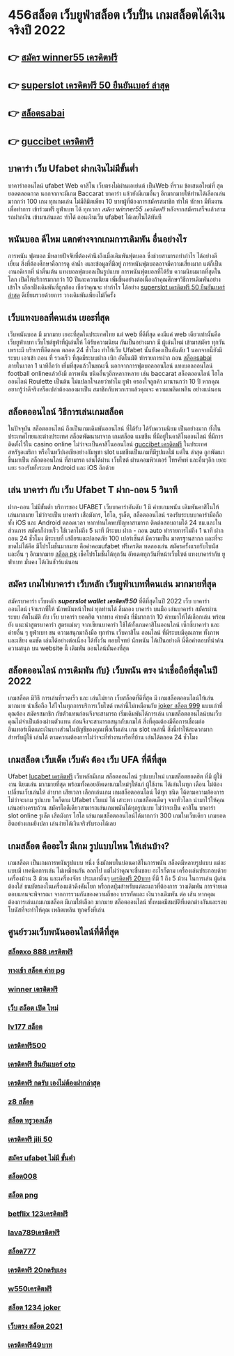 # 456สล็อต เว็บยูฟ่าสล็อต  เว็บปั่น เกมสล็อตได้เงินจริงปี 2022

## 👉 [สมัคร winner55 เครดิตฟรี](https://www.ufaeat.com/)
## 👉 [superslot เครดิตฟรี 50 ยืนยันเบอร์ ล่าสุด](https://www.ufaeat.com/regis-ufabet-master-free/)
## 👉 [สล็อตsabai](https://www.ufaeat.com/ufabet-master-login/)
## 👉 [guccibet เครดิตฟรี](https://www.ufaeat.com/ทางเข้ายูฟ่าเบท-ufabet/)

##  บาคาร่า เว็บ Ufabet  ฝากเงินไม่มีขั้นต่ำ

บาคาร่าออนไลน์  ufabet  Web คาสิโน เว็บตรงไม่ผ่านเอเย่นต์   เป็นWeb ที่รวม ข้อเสนอใหม่ที่  สุดยอดตลอดกาล นอกจากจะมีเกม  Baccarat บาคาร่า  แล้วยังมีเกมอื่นๆ อีกมากมายให้ท่านได้เลือกเล่นมากกว่า 100 เกม ทุกเกมเล่น ไม่มีลิมิตเพียง 10 บาทผู้ที่ต้องการสมัครสมาชิก   ทำให้ ทักหา มีทีมงาน เพื่อทำการ เข้าร่วมฟรี  ยูฟ่าเบท ได้ ทุกเวลา  *สมัคร winner55 เครดิตฟรี* หลังจากสมัครเสร็จแล้วสามรถฝากเงิน เข้ามาเล่นและ  ทำได้  ถอนเงินเว็บ ufabet ได้เลยในได้ทันที 

##  พนันบอล ดีไหม แตกต่างจากเกมการเดิมพัน อื่นอย่างไร

 การพนัน  ฟุตบอล มีหลายปัจจัยที่ต้องคำนึงถึงเมื่อเดิมพันฟุตบอล ซึ่งช่วยสามารถทำกำไร ได้อย่างดีเยี่ยม สิ่งที่ต้องศึกษาคือการดู ค่าน้ำ งและข้อมูลที่มีอยู่ การพนันฟุตบอลอาจมีความเสี่ยงมาก แต่ก็เป็นงานอดิเรกที่ น่าตื่นเต้น แทงบอลฟุตบอลเป็นรูปแบบ การพนันฟุตบอลที่ได้รับ ความนิยมมากที่สุดในโลก เปิดให้บริการมากกว่า 10 ปีและความนิยม เพิ่มขึ้นอย่างต่อเนื่องถ้าคุณศึกษาวิธีการเดิมพันอย่างเข้าใจ เลือกฝั่งเดิมพันที่ถูกต้อง เชื่อว่าคุณจะ ทำกำไร ได้อย่าง [superslot เครดิตฟรี 50 ยืนยันเบอร์ ล่าสุด](https://www.ufaeat.com/ufabet-master-login/) ดีเยี่ยมรวยด้วยการ วางเดิมพันเพียงไม่กี่ครั้ง

##  เว็บแทงบอลที่คนเล่น  เยอะที่สุด 

 เว็บพนันบอล มี มากมาย  เยอะที่สุดในประเทศไทย แต่ web ที่ดีที่สุด คงมีแค่ web เดียวเท่านั้นคือ เว็บยูฟ่าเบท เว็บไซต์ยูฟ่าที่ผู้เล่นให้ ได้รับความนิยม  กันเป็นอย่างมาก มี ผู้เล่นใหม่ เข้ามาสมัคร ทุกวัน เพราะมี บริหารที่ดีตลอด ตลอด 24 ชั่วโมง  ทำให้เว็บ Ufabet นั้นยังคงเป็นอันดับ 1  นอกจากนี้ยังมีระบบ เอาเข้า ถอน ที่ รวดเร็ว ที่สุดมีระบบฝาก   เบิก อัตโนมัติ ทำรายการฝาก  ถอน [สล็อตsabai](https://www.ufaeat.com/ทางเข้ายูฟ่าเบท-ufabet/) ภายในเวลา 1 นาทีถือว่า เยี่มที่สุดแล้วในขณะนี้ นอกจากการฟุตบอลออนไลน์ แทงบอลออนไลน์ football onlineแล้วยังมี การพนัน ชนิดอื่นๆอีกหลากหลาย   เช่น  baccarat  สล็อตออนไลน์  ไฮโลออนไลน์    Roulette   เป็นต้น ไม่แปลกใจเลยว่าทำไม ยูฟ่า ครองใจลูกค้า มานานกว่า 10 ปี หากคุณอยากรู้ว่าดีจริงหรือเปล่าต้องลองมาเป็น สมาชิกกับพวกเราแล้วคุณจะ ความเพลิดเพลิน อย่างแน่นอน


## สล็อตออนไลน์ วิธีการเล่นเกมสล็อต

ในปัจจุบัน สล็อตออนไลน์ ถือเป็นเกมเดิมพันออนไลน์  ที่ได้รับ  ได้รับความนิยม เป็นอย่างมาก ทั้งในประเทศไทยและต่างประเทศ สล็อตพัฒนามาจาก  เกมสล็อต แมชชีน ที่มีอยู่ในคาสิโนออนไลน์   ที่มีการติดตั้งไว้ใน casino online   ไม่ว่าจะเป็นคาสิโนออนไลน์  [guccibet เครดิตฟรี](https://www.ufaeat.com/ทางเข้ายูฟ่าเบท-ufabet/)  ในประเทศสหรัฐอเมริกา หรือในทวีปเอเชียอย่างกัมพูชา  slot  แมชชีนเป็นเกมที่มีรูปผลไม้ แต่ใน ล่าสุด ถูกพัฒนาขึ้นมาเป็น สล็อตออนไลน์  ที่สามารถ เล่นได้ผ่าน เว็บไซต์  ผ่านคอมพิวเตอร์ โทรศัพท์  และอื่นๆอีก เยอะแยะ รองรับทั้งระบบ Android และ iOS อีกด้วย

##  เล่น  บาคาร่า กับ เว็บ Ufabet T  ฝาก-ถอน 5 วินาที

ฝาก-ถอน  ไม่มีขั้นต่ำ บริการของ UFABET เว็บบาคาร่าอันดับ 1 มี ค่ายเกมพนัน เดิมพันคาสิโนให้เล่นมากมาย ไม่ว่าจะเป็น บาคาร่า เสือมังกร, ไฮโล, รูเล็ต, สล็อตออนไลน์ รองรับระบบบาคาร่ามือถือ ทั้ง iOS และ Android ตลอดเวลา หากท่านใดพบปัญหาสามารถ ติดต่อสอบถามได้ 24 ชม.และในส่วนการ สมัครก็ง่ายเร็ว ใช้เวลาไม่ถึง 5 นาที มีระบบ ฝาก - ถอน auto ทำรายการไม่ถึง 1 นาที  ฝากถอน 24 ชั่วโมง  มีระบบที่ เสถียรและปลอดภัย 100 เปอร์เซ็นต์ มีความเป็น มาตรฐานสากล และที่จะขาดไม่ได้คึอ มีโปรโมชั่นมากมาย   คือค่าคอมufabet ฟรีเครดิต ทดลองเล่น สมัครครั้งแรกรับโบนัส และอื่น ๆ อีกมากมาย [สล็อต pk](https://www.ufaeat.com/) เช็คโปรโมชั่นได้ทุกวัน อัพเดตทุกวันที่หน้าเว็บไซต์ แทงบาคาร่ากับ  ยูฟ่าเบท มั่นคง ได้เงินชัวร์แน่นอน


## สมัคร เกมไพ่บาคาร่า  เว็บหลัก  เว็บยูฟ่าเบทที่คนเล่น มากมายที่สุด 

สมัครบาคาร่า เว็บหลัก   ***superslot wallet เครดิตฟรี 50*** ที่ดีที่สุดในปี 2022  เว็บ  บาคาร่าออนไลน์ เจ้าแรกที่ให้  นักพนันหน้าใหม่  ทุกท่านได้ ลิ้มลอง บาคาร่า บนมือ เล่นบาคาร่า สมัครผ่านระบบ อัตโนมัติ กับ เว็บ บาคาร่า ยอดฮิต   จากทาง ค่ายดัง ที่มีมากกว่า 10 ค่ายมาให้ได้เลือกเล่น พร้อมยัง แนะนำสูตรบาคาร่า สูตรแม่นๆ  จากเซียนบาคาร่า ใช้ได้ทั้งเกมคาสิโนออนไลน์ เซ็กซี่บาคาร่า และค่ายอื่น ๆ ยูฟ่าเบท  ขน ความสนุกมาถึงมือ  ทุกท่าน  เว็บคาสิโน ออนไลน์ ที่มีระบบมีคุณภาพ ทั้งภาพและเสียง คมชัด เล่นได้อย่างต่อเนื่อง  ได้ทั้งวัน  ตอบโจทย์ นักพนัน  ได้เป็นอย่างดี นี่คือคำตอบที่น่าค้นความสนุก บน  website นี้ เดิมพัน ออนไลน์มั่นคงที่สุด

## สล็อตออนไลน์ การเดิมพัน กับ} เว็บพนัน ตรง   น่าเชื่อถือที่สุดในปี 2022 

เกมสล็อต  มีวิธี การเล่นที่รวดเร็ว  และ เล่นไม่ยาก  เว็บสล็อตที่ดีที่สุด มี เกมสล็อตออนไลน์ให้เล่นมากมาย น่าเชื่อถือ ใส่ใจในทุกการบริการเว็บไซต์ เหล่านี้ไม่เหมือนกับ [joker สล็อต 999](https://www.ufaeat.com/register/) แบบเก่าที่คุณต้อง สมัครสมาชิก กับตัวแทนก่อนจึงจะสามารถ เริ่มเดิมพันได้การเล่น เกมสล็อตออนไลน์บนเว็บ คุณไม่จำเป็นต้องผ่านตัวแทน ก่อนจึงจะสามารถสนุกกับเกมได้ สิ่งที่คุณต้องมีคือการเชื่อมต่ออินเทอร์เน็ตและเงินบางส่วนในบัญชีของคุณเพื่อเริ่มเล่น เกม slot เหล่านี้ สิ่งนี้ทำให้สะดวกมากสำหรับผู้ใช้ เล่นได้ ตามความต้องการไม่ว่าจะที่ทำงานหรือที่บ้าน เล่นได้ตลอด 24 ชั่วโมง

## เกมสล็อต  เว็บเด็ด เว็บดัง ต้อง  เว็บ UFA ที่ดีที่สุด

 Ufabet [lucabet เครดิตฟรี](https://www.ufaeat.com/credit-free-50/) เว็บหลักมีเกม สล็อตออนไลน์ รูปแบบใหม่ เกมสล็อตยอดฮิต ที่มี ผู้ใช้งาน นิยมเล่น มากมายที่สุด  พร้อมทั้งคอยอัพเดทเกมใหม่ๆให้แก่ ผู้ใช้งาน ได้เล่นในทุก เดือน  ไม่ต้องเปลี่ยนเว็บเล่นให้ ลำบาก เสียเวลา เลือกเล่นเกม เกมสล็อตออนไลน์ ได้ทุก ชนิด ได้ตามความต้องการ  ไม่ว่าจะเกม รูปแบบ ใดก็ตาม  Ufabet เว็บแม่ ได้ เสาะหา เกมสล็อตเด็ดๆ จากทั่วโลก  นำมาไว้ให้คุณเล่นอย่างครบถ้วน  สมัครไอดีเดียวสามารถเล่นเกมพนันได้ทุกรูปแบบ ไม่ว่าจะเป็น คาสิโน บาคาร่า  slot online รูเล็ต เสือมังกร ไฮโล เล่นเกมสล็อตออนไลน์ได้มากกว่า 300 เกมในเว็บเดียว เกมยอดฮิตอย่างเกมยิงปลา เล่นง่ายได้เงินจริงรับรองได้เลย


##  เกมสล็อต คืออะไร มีเกม รูปแบบไหน ให้เล่นบ้าง?

เกมสล็อต เป็นเกมการพนันรูปแบบ หนึ่ง ซึ่งมักพบในบ่อนคาสิโนการพนัน สล็อตมีหลายรูปแบบ แต่ละแบบมี เทคนิคการเล่น ไม่เหมือนกัน ออกไป แต่ไม่ว่าคุณจะชื่นชอบ อะไรก็ตาม เครื่องเล่นประกอบด้วยเครื่องม้วน 3 ม้วน และเครื่องจักร ประเภทอื่นๆ [เครดิตฟรี 20บาท](https://www.ufaeat.com/ufabet-master-login/)  ที่มี 1 ถึง 5 ม้วน ในการเล่น ผู้เล่นต้องใส่ ธนบัตรลงในเครื่องแล้วดึงคันโยก หรือกดปุ่มสำหรับแต่ละแถวที่ต้องการ วางเดิมพัน  การจ่ายผลตอบแทนจะพิจารณา จากการรวมกันของความถี่ของ บรรทัดและ เงินวางเดิมพัน ต่อ เส้น หากคุณต้องการเล่นเกมเกมสล็อต มีเกมให้เลือก มากมาย สล็อตออนไลน์ ทั้งหมดมีสมบัติที่แตกต่างกันและรอบโบนัสที่จะทำให้คุณ เพลิดเพลิน ทุกครั้งที่เล่น


## ศูนย์รวมเว็บพนันออนไลน์ที่ดีที่สุด

### [สล็อตxo 888 เครดิตฟรี](https://atom.io/themes/ทางเข้า%20ufabet%20ใหม่ล่าสุด%20เครดิตฟรี%2050%20ถอนได้%20100%20008%20สล็อต%20สมัครฟรี%20ฟรีเครดิต%20100%)
### [ทางเข้า สล็อต ค่าย pg](https://atom.io/themes/ทางเข้า%20ufabet%20ใหม่ล่าสุด%20สล็อต%20ยืนยัน%20otp%20รับเครดิตฟรี100%20008%20สล็อต%20สมัครฟรี%20ฟรีเครดิต%20100%)
### [winner เครดิตฟรี](https://atom.io/themes/ทางเข้า%20ufabet%20ใหม่ล่าสุด%20bone168%20เครดิตฟรี%20008%20สล็อต%20สมัครฟรี%20ฟรีเครดิต%20100%)
### [เว็บ สล็อต เปิด ใหม่](https://atom.io/themes/ทางเข้า%20ufabet%20ใหม่ล่าสุด%20up2uสล็อต%20008%20สล็อต%20สมัครฟรี%20ฟรีเครดิต%20100%)
### [lv177 สล็อต](https://atom.io/themes/ทางเข้า%20ufabet%20ใหม่ล่าสุด%20สล็อต%20เครดิต%20ฟรี%2050%20ไม่%20ต้อง%20แชร์2021%20008%20สล็อต%20สมัครฟรี%20ฟรีเครดิต%20100%)
### [เครดิตฟรี500](https://atom.io/themes/ทางเข้า%20ufabet%20ใหม่ล่าสุด%20สล็อต%20shark%20008%20สล็อต%20สมัครฟรี%20ฟรีเครดิต%20100%)
### [เครดิตฟรี ยืนยันเบอร์ otp](https://atom.io/themes/ทางเข้า%20ufabet%20ใหม่ล่าสุด%20ufa365%20สล็อต%20008%20สล็อต%20สมัครฟรี%20ฟรีเครดิต%20100%)
### [เครดิตฟรี กดรับ เองไม่ต้องฝากล่าสุด](https://atom.io/themes/ทางเข้า%20ufabet%20ใหม่ล่าสุด%20สล็อต%20เครดิต%20ฟรี%20100%20ไม่%20ต้อง%20แชร์2021ล่าสุด%20008%20สล็อต%20สมัครฟรี%20ฟรีเครดิต%20100%)
### [z8 สล็อต](https://atom.io/themes/ทางเข้า%20ufabet%20ใหม่ล่าสุด%20สล็อต%20เครดิต%20ฟรี%2038%20008%20สล็อต%20สมัครฟรี%20ฟรีเครดิต%20100%)
### [สล็อต ทรูวอลเล็ต](https://atom.io/themes/ทางเข้า%20ufabet%20ใหม่ล่าสุด%20eazyslot%20เครดิตฟรี%20008%20สล็อต%20สมัครฟรี%20ฟรีเครดิต%20100%)
### [เครดิตฟรี jili 50](https://atom.io/themes/ทางเข้า%20ufabet%20ใหม่ล่าสุด%20lucabet%20เครดิตฟรี%20ล่าสุด%20008%20สล็อต%20สมัครฟรี%20ฟรีเครดิต%20100%)
### [สมัคร ufabet ไม่มี ขั้นต่ํา](https://atom.io/themes/ทางเข้า%20ufabet%20ใหม่ล่าสุด%20ap123สล็อต%20008%20สล็อต%20สมัครฟรี%20ฟรีเครดิต%20100%)
### [สล็อต008](https://atom.io/themes/ทางเข้า%20ufabet%20ใหม่ล่าสุด%20สล็อต%20เครดิตฟรี%20ไม่ต้องฝากก่อน%20ไม่ต้องแชร์%20ยืนยันเบอร์โทรศัพท์%20วอ%20เลท%20008%20สล็อต%20สมัครฟรี%20ฟรีเครดิต%20100%)
### [สล็อต png](https://atom.io/themes/ทางเข้า%20ufabet%20ใหม่ล่าสุด%20สล็อต%20g2g%20008%20สล็อต%20สมัครฟรี%20ฟรีเครดิต%20100%)
### [betflix 123เครดิตฟรี](https://atom.io/themes/ทางเข้า%20ufabet%20ใหม่ล่าสุด%20เว็บ%20เครดิตฟรี%20ไม่ต้องฝากก่อน%20ไม่ต้องแชร์%20ยืนยันเบอร์โทรศัพท์%20008%20สล็อต%20สมัครฟรี%20ฟรีเครดิต%20100%)
### [lava789เครดิตฟรี](https://atom.io/themes/ทางเข้า%20ufabet%20ใหม่ล่าสุด%20dg%20grand%20เครดิตฟรี%2050%20008%20สล็อต%20สมัครฟรี%20ฟรีเครดิต%20100%)
### [สล็อต777](https://atom.io/themes/ทางเข้า%20ufabet%20ใหม่ล่าสุด%20สล็อตbkk%20008%20สล็อต%20สมัครฟรี%20ฟรีเครดิต%20100%)
### [เครดิตฟรี 20กดรับเอง](https://atom.io/themes/ทางเข้า%20ufabet%20ใหม่ล่าสุด%20สล็อต%205g%20008%20สล็อต%20สมัครฟรี%20ฟรีเครดิต%20100%)
### [w550เครดิตฟรี](https://atom.io/themes/ทางเข้า%20ufabet%20ใหม่ล่าสุด%20เครดิตฟรี%20wowslot%20ล่าสุด%20008%20สล็อต%20สมัครฟรี%20ฟรีเครดิต%20100%)
### [สล็อต 1234 joker](https://atom.io/themes/ทางเข้า%20ufabet%20ใหม่ล่าสุด%20998สล็อต%20008%20สล็อต%20สมัครฟรี%20ฟรีเครดิต%20100%)
### [เว็บตรง สล็อต 2021](https://atom.io/themes/ทางเข้า%20ufabet%20ใหม่ล่าสุด%20ทดลองเล่น%20สล็อต%20008%20สล็อต%20สมัครฟรี%20ฟรีเครดิต%20100%)
### [เครดิตฟรี49บาท](https://atom.io/themes/ทางเข้า%20ufabet%20ใหม่ล่าสุด%20เครดิตฟรี%20superslot%20008%20สล็อต%20สมัครฟรี%20ฟรีเครดิต%20100%)